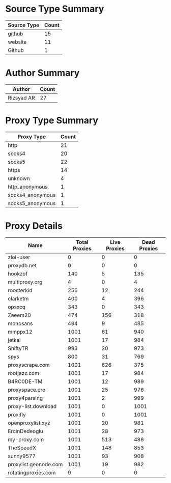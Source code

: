 # Source Type Summary

| Source Type | Count |
|-------------|-------|
| github | 15 |
| website | 11 |
| Github | 1 |


# Author Summary

| Author | Count |
|--------|-------|
| Rizsyad AR | 27 |


# Proxy Type Summary

| Proxy Type | Count |
|------------|-------|
| http | 21 |
| socks4 | 20 |
| socks5 | 22 |
| https | 14 |
| unknown | 4 |
| http_anonymous | 1 |
| socks4_anonymous | 1 |
| socks5_anonymous | 1 |


# Proxy Details

| Name | Total Proxies | Live Proxies | Dead Proxies |
|------|---------------|--------------|---------------|
| zloi-user | 0 | 0 | 0 |
| proxydb.net | 0 | 0 | 0 |
| hookzof | 140 | 5 | 135 |
| multiproxy.org | 4 | 0 | 4 |
| roosterkid | 256 | 12 | 244 |
| clarketm | 400 | 4 | 396 |
| opsxcq | 343 | 0 | 343 |
| Zaeem20 | 474 | 156 | 318 |
| monosans | 494 | 9 | 485 |
| mmppx12 | 1001 | 61 | 940 |
| jetkai | 1001 | 17 | 984 |
| ShiftyTR | 993 | 20 | 973 |
| spys | 800 | 31 | 769 |
| proxyscrape.com | 1001 | 626 | 375 |
| rootjazz.com | 1001 | 17 | 984 |
| B4RC0DE-TM | 1001 | 12 | 989 |
| proxyspace.pro | 1001 | 25 | 976 |
| proxy4parsing | 1001 | 2 | 999 |
| proxy-list.download | 1001 | 0 | 1001 |
| proxifly | 1001 | 0 | 1001 |
| openproxylist.xyz | 1001 | 20 | 981 |
| ErcinDedeoglu | 1001 | 28 | 973 |
| my-proxy.com | 1001 | 513 | 488 |
| TheSpeedX | 1001 | 148 | 853 |
| sunny9577 | 1001 | 93 | 908 |
| proxylist.geonode.com | 1001 | 19 | 982 |
| rotatingproxies.com | 0 | 0 | 0 |
